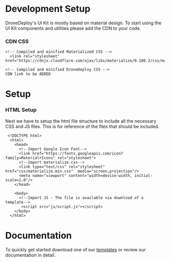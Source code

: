# Development Setup

DroneDeploy's UI Kit is mostly based on material design. To start using the UI Kit components and utilities please add the CDN to your code.

### CDN CSS

```
<!-- Compiled and minified Materialized CSS -->
  <link rel="stylesheet" href="https://cdnjs.cloudflare.com/ajax/libs/materialize/0.100.2/css/materialize.min.css">

<!-- Compiled and minified DroneDeploy CSS -->
CDN link to be ADDED
```

# Setup

### HTML Setup

Next we have to setup the html file structure to include all the necessary CSS and JS files. This is for reference of the files that should be included.

```
 <!DOCTYPE html>
  <html>
    <head>
      <!--Import Google Icon Font-->
      <link href="https://fonts.googleapis.com/icon?family=Material+Icons" rel="stylesheet">
      <!--Import materialize.css-->
      <link type="text/css" rel="stylesheet" href="css/materialize.min.css"  media="screen,projection"/>
      <meta name="viewport" content="width=device-width, initial-scale=1.0"/>
    </head>

    <body>
      <!--Import JS - The file is available via download of a template-->
       <script src="js/script.js"></script>
    </body>
  </html>
```

# Documentation

To quickly get started download one of our [templates](http://dronedeploy.gitbooks.io/dronedeploy-apps/content/template.html) or review our documentation in detail.

